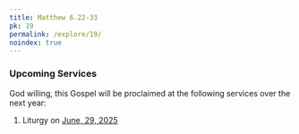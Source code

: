 ```yaml
---
title: Matthew 6.22-33
pk: 19
permalink: /explore/19/
noindex: true
---
```


### Upcoming Services

God willing, this Gospel will be proclaimed at the following services over the next year:


1. Liturgy on [June, 29, 2025](https://orthocal.info/readings/gregorian/2025/06/29/)
